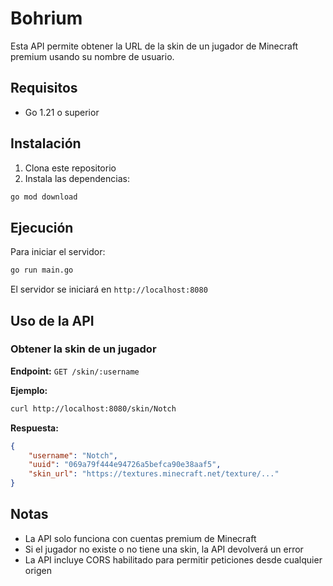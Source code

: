 # Bohrium

Esta API permite obtener la URL de la skin de un jugador de Minecraft premium usando su nombre de usuario.

## Requisitos

- Go 1.21 o superior

## Instalación

1. Clona este repositorio
2. Instala las dependencias:
```bash
go mod download
```

## Ejecución

Para iniciar el servidor:
```bash
go run main.go
```

El servidor se iniciará en `http://localhost:8080`

## Uso de la API

### Obtener la skin de un jugador

**Endpoint:** `GET /skin/:username`

**Ejemplo:**
```bash
curl http://localhost:8080/skin/Notch
```

**Respuesta:**
```json
{
    "username": "Notch",
    "uuid": "069a79f444e94726a5befca90e38aaf5",
    "skin_url": "https://textures.minecraft.net/texture/..."
}
```

## Notas

- La API solo funciona con cuentas premium de Minecraft
- Si el jugador no existe o no tiene una skin, la API devolverá un error
- La API incluye CORS habilitado para permitir peticiones desde cualquier origen 
